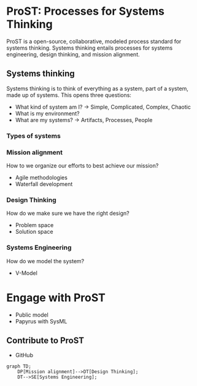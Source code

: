 # ProST: Processes for Systems Thinking

ProST is a open-source, collaborative, modeled process standard for systems thinking.
Systems thinking entails processes for systems engineering, design thinking, and mission alignment.
## Systems thinking
Systems thinking is to think of everything as a system, part of a system, made up of systems.
This opens three questions:
- What kind of system am I? -> Simple, Complicated, Complex, Chaotic
- What is my environment?
- What are my systems? -> Artifacts, Processes, People

### Types of systems

### Mission alignment
How to we organize our efforts to best achieve our mission?
- Agile methodologies
- Waterfall development

### Design Thinking
How do we make sure we have the right design?
- Problem space
- Solution space

### Systems Engineering
How do we model the system?
- V-Model

# Engage with ProST
- Public model
- Papyrus with SysML

## Contribute to ProST
- GitHub

```mermaid
graph TD;
    DP[Mission alignment]-->DT[Design Thinking];
    DT-->SE[Systems Engineering];
```
